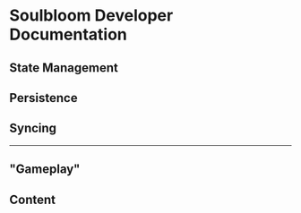 # Soulbloom Developer Documentation

## State Management

## Persistence

## Syncing

---

## "Gameplay"

## Content
